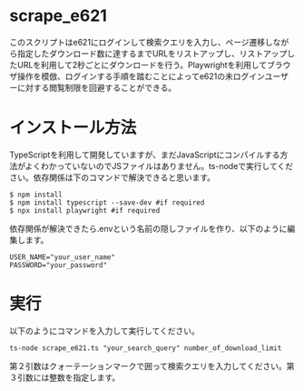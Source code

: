 # scrape_e621

このスクリプトはe621にログインして検索クエリを入力し、ページ遷移しながら指定したダウンロード数に達するまでURLをリストアップし、リストアップしたURLを利用して2秒ごとにダウンロードを行う。Playwrightを利用してブラウザ操作を模倣、ログインする手順を踏むことによってe621の未ログインユーザーに対する閲覧制限を回避することができる。

# インストール方法

TypeScriptを利用して開発していますが、まだJavaScriptにコンパイルする方法がよくわかっていないのでJSファイルはありません。ts-nodeで実行してください。依存関係は下のコマンドで解決できると思います。

```
$ npm install
$ npm install typescript --save-dev #if required
$ npx install playwright #if required
```

依存関係が解決できたら.envという名前の隠しファイルを作り、以下のように編集します。

```
USER_NAME="your_user_name"
PASSWORD="your_password"
```

# 実行

以下のようにコマンドを入力して実行してください。
```
ts-node scrape_e621.ts "your_search_query" number_of_download_limit
```
第２引数はクォーテーションマークで囲って検索クエリを入力してください。第３引数には整数を指定します。

